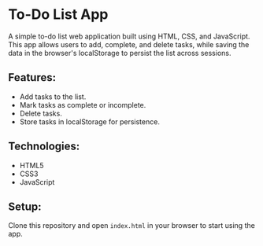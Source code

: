 # To-Do List App

A simple to-do list web application built using HTML, CSS, and JavaScript. This app allows users to add, complete, and delete tasks, while saving the data in the browser's localStorage to persist the list across sessions.

## Features:
- Add tasks to the list.
- Mark tasks as complete or incomplete.
- Delete tasks.
- Store tasks in localStorage for persistence.

## Technologies:
- HTML5
- CSS3
- JavaScript

## Setup:
Clone this repository and open `index.html` in your browser to start using the app.
